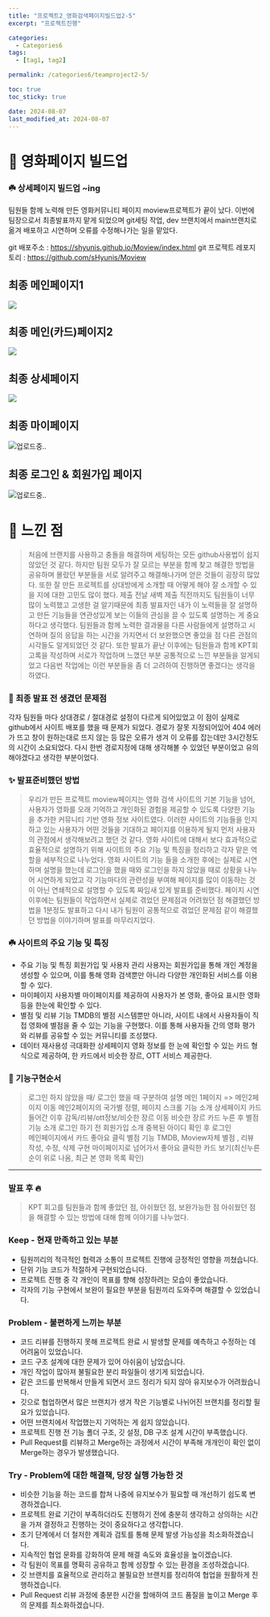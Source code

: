 ```yaml
---
title: "프로젝트2_영화검색페이지빌드업2-5"
excerpt: "프로젝트진행"

categories:
  - Categories6
tags:
  - [tag1, tag2]

permalink: /categories6/teamproject2-5/

toc: true
toc_sticky: true

date: 2024-08-07
last_modified_at: 2024-08-07
---
```


# 🌟 영화페이지 빌드업

### ☘️ 상세페이지 빌드업 ~ing

팀원들 함께 노력해 만든 영화커뮤니티 페이지 moview프로젝트가 끝이 났다.
이번에 팀장으로서 최종발표까지 맡게 되었으며 git세팅 작업, dev 브랜치에서 main브랜치로 옮겨 배포하고 시연하며 오류를 수정해나가는 일을 맡았다.

git 배포주소 : https://shyunis.github.io/Moview/index.html
git 프로젝트 레포지토리 : https://github.com/sHyunis/Moview

## 최종 메인페이지1

![](https://velog.velcdn.com/images/alice0751/post/c6fbb3e2-8986-4c9b-9987-36db92b0d513/image.png)

## 최종 메인(카드)페이지2

![](https://velog.velcdn.com/images/alice0751/post/224bbda4-4d6d-44f5-bf22-e9e320a7ba0e/image.png)

## 최종 상세페이지

![](https://velog.velcdn.com/images/alice0751/post/cd72c292-c879-419e-a07d-efa451724a83/image.png)

## 최종 마이페이지

![업로드중..](blob:https://velog.io/813dae87-c24a-4722-9236-ee4d752fba8e)

## 최종 로그인 & 회원가입 페이지

![업로드중..](blob:https://velog.io/fb8c5eed-d2d6-43bd-9678-868167ca3faf)

# 🌼 느낀 점

> 처음에 브랜치를 사용하고 충돌을 해결하며 세팅하는 모든 github사용법이 쉽지 않았던 것 같다.
> 하지만 팀원 모두가 잘 모르는 부분을 함께 찾고 해결한 방법을 공유하며 몰랐던 부분들을 서로 알려주고 해결해나가며 얻은 것들이 굉장히 많았다.
> 또한 잘 만든 프로젝트를 상대방에게 소개할 때 어떻게 해야 잘 소개할 수 있을 지에 대한 고민도 많이 했다.
> 제출 전날 새벽 제출 직전까지도 팀원들이 너무 많이 노력했고 고생한 걸 알기때문에 최종 발표자인 내가 이 노력들을 잘 설명하고 만든 기능들을 연관성있게 보는 이들의 관심을 끌 수 있도록 설명하는 게 중요하다고 생각했다. 팀원들과 함께 노력한 결과물을 다른 사람들에게 설명하고 시연하며 질의 응답을 하는 시간을 가지면서 더 보완했으면 좋았을 점 다른 관점의 시각들도 알게되었던 것 같다.
> 또한 발표가 끝난 이후에는 팀원들과 함께 KPT회고록을 작성하며 서로가 작업하며 느꼈던 부분 공통적으로 느낀 부분들을 알게되었고 다음번 작업에는 이런 부분들을 좀 더 고려하여 진행하면 좋겠다는 생각을 하였다.

### 🥵 최종 발표 전 생겼던 문제점

각자 팀원들 마다 상대경로 / 절대경로 설정이 다르게 되어있었고 이 점이 실제로 github에서 사이트 배포를 했을 때 문제가 되었다. 경로가 잘못 지정되어있어 404 에러가 뜨고 창이 원하는대로 뜨지 않는 등 많은 오류가 생겨 이 오류를 잡는데만 3시간정도의 시간이 소요되었다.
다시 한번 경로지정에 대해 생각해볼 수 있었던 부분이었고 유의해야겠다고 생각한 부분이었다.

### ✨ 발표준비했던 방법

> 우리가 만든 프로젝트 moview페이지는 영화 검색 사이트의 기본 기능을 넘어, 사용자가 영화를 오래 기억하고 개인화된 경험을 제공할 수 있도록 다양한 기능을 추가한 커뮤니티 기반 영화 정보 사이트였다. 이러한 사이트의 기능들을 인지하고 있는 사용자가 어떤 것들을 기대하고 페이지를 이용하게 될지 먼저 사용자의 관점에서 생각해보려고 했던 것 같다.
> 영화 사이트에 대해서 보다 효과적으로 효율적으로 설명하기 위해 사이트의 주요 기능 및 특징을 정리하고 각자 맡은 역할을 세부적으로 나누었다.
> 영화 사이트의 기능 들을 소개한 후에는 실제로 시연하며 설명을 했는데
> 로그인을 했을 때와 로그인을 하지 않았을 때로 상황을 나누어 시연하게 되었고 각 기능마다의 관련성을 부여해 페이지를 많이 이동하는 것이 아닌 연쇄적으로 설명할 수 있도록 짜임새 있게 발표를 준비했다.
> 페이지 시연 이후에는 팀원들이 작업하면서 실제로 겪었던 문제점과 어려웠던 점 해결했던 방법을 1분정도 발표하고 다시 내가 팀원이 공통적으로 겪었던 문제점 같이 해결했던 방법을 이야기하며 발표를 마무리지었다.

### ☘️ 사이트의 주요 기능 및 특징

>

- 주요 기능 및 특징
  회원가입 및 사용자 관리
  사용자는 회원가입을 통해 개인 계정을 생성할 수 있으며, 이를 통해 영화 검색뿐만 아니라 다양한 개인화된 서비스를 이용할 수 있다.
- 마이페이지
  사용자별 마이페이지를 제공하여 사용자가 본 영화, 좋아요 표시한 영화 등을 한눈에 확인할 수 있다.
- 별점 및 리뷰 기능
  TMDB의 별점 시스템뿐만 아니라, 사이트 내에서 사용자들이 직접 영화에 별점을 줄 수 있는 기능을 구현했다.
  이를 통해 사용자들 간의 영화 평가와 리뷰를 공유할 수 있는 커뮤니티를 조성했다.
- 데이터 재사용성 극대화한 상세페이지
  영화 정보를 한 눈에 확인할 수 있는 카드 형식으로 제공하여, 한 카드에서 비슷한 장르, OTT 서비스 제공한다.

### 👀 기능구현순서

> 로그인 하지 않았을 때/ 로그인 했을 때 구분하여 설명
> 메인 1페이지 => 메인2페이지 이동
> 메인2페이지의 국가별 정렬, 페이지 스크롤 기능 소개
> 상세페이지 카드 들어간 이후 감독/리뷰/ott정보/비슷한 장르 이동 비슷한 장르 카드 누른 후
> 별점 기능 소개
> 로그인 하기 전 회원가입 소개 중복된 아이디 확인 후 로그인  
> 메인페이지에서 카드 좋아요 클릭
> 별점 기능 TMDB, Moview자체 별점 , 리뷰 작성, 수정, 삭제 구현
> 마이페이지로 넘어가서 좋아요 클릭한 카드 보기(최신누른순이 위로 나옴, 최근 본 영화 목록 확인)

---

### 발표 후 🔥

> KPT 회고를 팀원들과 함께 좋았던 점, 아쉬웠던 점, 보완가능한 점 아쉬웠던 점을 해결할 수 있는 방법에 대해 함께 이야기를 나누었다.

> >

### **Keep - 현재 만족하고 있는 부분**

- 팀원끼리의 적극적인 협력과 소통이 프로젝트 진행에 긍정적인 영향을 끼쳤습니다.
- 단위 기능 코드가 적절하게 구현되었습니다.
- 프로젝트 진행 중 각 개인이 목표를 향해 성장하려는 모습이 좋았습니다.
- 각자의 기능 구현에서 보완이 필요한 부분을 팀원끼리 도와주며 해결할 수 있었습니다.

### **Problem - 불편하게 느끼는 부분**

- 코드 리뷰를 진행하지 못해 프로젝트 완료 시 발생할 문제를 예측하고 수정하는 데 어려움이 있었습니다.
- 코드 구조 설계에 대한 문제가 있어 아쉬움이 남았습니다.
- 개인 작업이 많아져 불필요한 분리 파일들이 생기게 되었습니다.
- 같은 코드를 반복해서 만들게 되면서 코드 정리가 되지 않아 유지보수가 어려웠습니다.
- 깃으로 협업하면서 많은 브랜치가 생겨 작은 기능별로 나뉘어진 브랜치를 정리할 필요가 있었습니다.
- 어떤 브랜치에서 작업했는지 기억하는 게 쉽지 않았습니다.
- 프로젝트 진행 전 기능 폴더 구조, 깃 설정, DB 구조 설계 시간이 부족했습니다.
- Pull Request를 리뷰하고 Merge하는 과정에서 시간이 부족해 개개인이 확인 없이 Merge하는 경우가 발생했습니다.

### **Try - Problem에 대한 해결책, 당장 실행 가능한 것**

- 비슷한 기능을 하는 코드를 합쳐 나중에 유지보수가 필요할 때 개선하기 쉽도록 변경하겠습니다.
- 프로젝트 완료 기간이 부족하더라도 진행하기 전에 충분히 생각하고 상의하는 시간을 가져 결정하고 진행하는 것이 중요하다고 생각합니다.
- 초기 단계에서 더 철저한 계획과 검토를 통해 문제 발생 가능성을 최소화하겠습니다.
- 지속적인 협업 문화를 강화하여 문제 해결 속도와 효율성을 높이겠습니다.
- 각 팀원이 목표를 명확히 공유하고 함께 성장할 수 있는 환경을 조성하겠습니다.
- 깃 브랜치를 효율적으로 관리하고 불필요한 브랜치를 정리하여 협업을 원활하게 진행하겠습니다.
- Pull Request 리뷰 과정에 충분한 시간을 할애하여 코드 품질을 높이고 Merge 후의 문제를 최소화하겠습니다.
